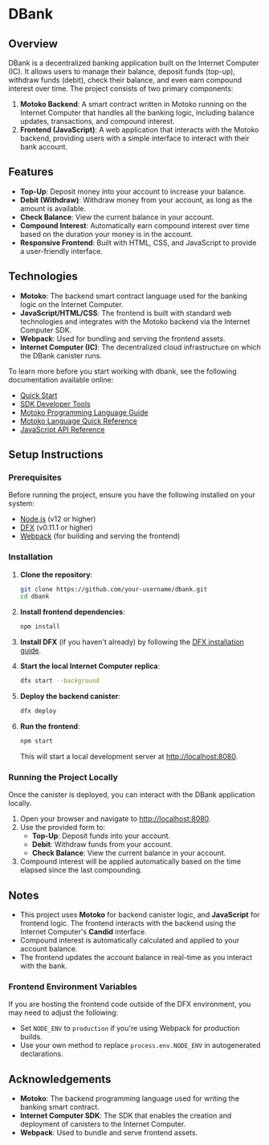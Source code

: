 # DBank

## Overview
DBank is a decentralized banking application built on the Internet Computer (IC). It allows users to manage their balance, deposit funds (top-up), withdraw funds (debit), check their balance, and even earn compound interest over time. The project consists of two primary components:

1. **Motoko Backend**: A smart contract written in Motoko running on the Internet Computer that handles all the banking logic, including balance updates, transactions, and compound interest.
2. **Frontend (JavaScript)**: A web application that interacts with the Motoko backend, providing users with a simple interface to interact with their bank account.

## Features

- **Top-Up**: Deposit money into your account to increase your balance.
- **Debit (Withdraw)**: Withdraw money from your account, as long as the amount is available.
- **Check Balance**: View the current balance in your account.
- **Compound Interest**: Automatically earn compound interest over time based on the duration your money is in the account.
- **Responsive Frontend**: Built with HTML, CSS, and JavaScript to provide a user-friendly interface.

## Technologies

- **Motoko**: The backend smart contract language used for the banking logic on the Internet Computer.
- **JavaScript/HTML/CSS**: The frontend is built with standard web technologies and integrates with the Motoko backend via the Internet Computer SDK.
- **Webpack**: Used for bundling and serving the frontend assets.
- **Internet Computer (IC)**: The decentralized cloud infrastructure on which the DBank canister runs.

To learn more before you start working with dbank, see the following documentation available online:

- [Quick Start](https://sdk.dfinity.org/docs/quickstart/quickstart-intro.html)
- [SDK Developer Tools](https://sdk.dfinity.org/docs/developers-guide/sdk-guide.html)
- [Motoko Programming Language Guide](https://sdk.dfinity.org/docs/language-guide/motoko.html)
- [Motoko Language Quick Reference](https://sdk.dfinity.org/docs/language-guide/language-manual.html)
- [JavaScript API Reference](https://erxue-5aaaa-aaaab-qaagq-cai.raw.ic0.app)


## Setup Instructions

### Prerequisites

Before running the project, ensure you have the following installed on your system:

- [Node.js](https://nodejs.org/) (v12 or higher)
- [DFX](https://sdk.dfinity.org/docs/developers-guide/dfx.html) (v0.11.1 or higher)
- [Webpack](https://webpack.js.org/) (for building and serving the frontend)

### Installation

1. **Clone the repository**:

   ```bash
   git clone https://github.com/your-username/dbank.git
   cd dbank
   ```

2. **Install frontend dependencies**:

   ```bash
   npm install
   ```

3. **Install DFX** (if you haven't already) by following the [DFX installation guide](https://sdk.dfinity.org/docs/developers-guide/dfx.html).

4. **Start the local Internet Computer replica**:

   ```bash
   dfx start --background
   ```

5. **Deploy the backend canister**:

   ```bash
   dfx deploy
   ```

6. **Run the frontend**:

   ```bash
   npm start
   ```

   This will start a local development server at [http://localhost:8080](http://localhost:8080).

### Running the Project Locally

Once the canister is deployed, you can interact with the DBank application locally.

1. Open your browser and navigate to [http://localhost:8080](http://localhost:8080).
2. Use the provided form to:
   - **Top-Up**: Deposit funds into your account.
   - **Debit**: Withdraw funds from your account.
   - **Check Balance**: View the current balance in your account.
3. Compound interest will be applied automatically based on the time elapsed since the last compounding.

## Notes

- This project uses **Motoko** for backend canister logic, and **JavaScript** for frontend logic. The frontend interacts with the backend using the Internet Computer's **Candid** interface.
- Compound interest is automatically calculated and applied to your account balance.
- The frontend updates the account balance in real-time as you interact with the bank.

### Frontend Environment Variables

If you are hosting the frontend code outside of the DFX environment, you may need to adjust the following:

- Set `NODE_ENV` to `production` if you're using Webpack for production builds.
- Use your own method to replace `process.env.NODE_ENV` in autogenerated declarations.


## Acknowledgements

- **Motoko**: The backend programming language used for writing the banking smart contract.
- **Internet Computer SDK**: The SDK that enables the creation and deployment of canisters to the Internet Computer.
- **Webpack**: Used to bundle and serve frontend assets.

